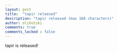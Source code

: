 ```yaml
---
layout: post
title:  "tapir released"
description: "tapir released (max 160 characters)"
author: olibutzki
comments: true
comments_locked : false
---
```

tapir is released!
